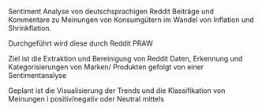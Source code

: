 Sentiment Analyse von deutschsprachigen Reddit Beiträge und Kommentare zu Meinungen von Konsumgütern im Wandel von Inflation und Shrinkflation.

Durchgeführt wird diese durch Reddit PRAW 

Ziel ist die Extraktion und Bereinigung von Reddit Daten, Erkennung und Kategorisierungen von Marken/ Produkten gefolgt von einer Sentimentanalyse 

Geplant ist die Visualisierung der Trends und die Klassifikation von Meinungen i positiv/negativ oder Neutral mittels 